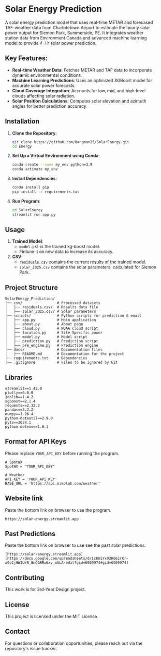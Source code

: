 # Solar Energy Prediction

A solar energy prediction model that uses real-time METAR and forecased TAF-weather data from Charlotetown Airport to estimate the hourly solar power output for Slemon Park, Summerside, PE. It integrates weather station data from Environment Canada and advanced machine learning model to provide 4-Hr solar power prediction.


## Key Features:
- **Real-time Weather Data**: Fetches METAR and TAF data to incorporate dynamic environmental conditions.
- **Machine Learning Predictions**: Uses an optimized XGBoost model for accurate solar power forecasts.
- **Cloud Coverage Integration**: Accounts for low, mid, and high-level clouds affecting solar radiation.
- **Solar Position Calculations**: Computes solar elevation and azimuth angles for better prediction accuracy.

## Installation

1. **Clone the Repository**:
   ```bash
   git clone https://github.com/Hangman25/SolarEnergy.git
   cd Energy
   ```
2. **Set Up a Virtual Environment using Conda**:
   ```bash
   conda create --name my_env python=3.9
   conda activate my_env
   ```
3. **Install Dependencies**:
   ```bash
   conda install pip
   pip install -r requirements.txt
   ```
4. **Run Program**:
   ```bash
   cd SolarEnergy
   streamlit run app.py 
   ```

## Usage

1. **Trained Model**:
   - `model.pkl` is the trained xg-boost model.
   - Fintune it on new data to increase its accuracy. 
2. **CSV**:
   - `residuals.csv` contains the current results of the trained model.
   - `solar_2025.csv` contains the solar parameters, calculated for Slemon Park. 

   
## Project Structure

```
SolarEnergy_Prediction/
│── csv/                # Processed datasets
│   ├── residuals.csv/  # Results data file
│   ├── solar_2025.csv/ # Solar parameters 
│── scripts/            # Python scripts for prediction & email
│   ├── app.py          # Main application 
│   ├── about.py        # About page
│   ├── cloud.py        # NOAA Cloud script
│   ├── location.py     # Site-Specific power
│   ├── model.py        # Model script
│   ├── prediction.py   # Prediction script
│   ├── pre_engine.py   # Prediction engine
│── docs/               # Documentation files
│   ├── README.md       # Documentation for the project
│── requirements.txt    # Dependencies
│── .gitignore          # Files to be ignored by Git
```

## Libraries
```
streamlit==1.42.0
plotly==6.0.0
joblib==1.4.2
xgboost==2.1.4
requests==2.32.3
pandas==2.2.2
numpy==1.26.4
python-dateutil==2.9.0  
pytz==2024.1 
python-dotenv==1.0.1
```

## Format for API Keys
Please replace `YOUR_API_KEY` before running the program. 
```
# SpotWX
SpotWX = "YOUR_API_KEY"

# Weather
API_KEY = 'YOUR_API_KEY'
BASE_URL = 'https://api.oikolab.com/weather'
```

## Website link
Paste the bottom link on browser to use the program.
```
https://solar-energy.streamlit.app
```
## Past Predictions
Paste the bottom link on browser to use see the past solar predictions.
```
[https://solar-energy.streamlit.app](https://docs.google.com/spreadsheets/d/1cKWiYx03RO6zrKr-x0oCjHWIUrR_8nGGRRx6xv_oULA/edit?gid=6909974#gid=6909974)
```
## Contributing

This work is for 3rd-Year Design project. 

## License

This project is licensed under the MIT License.

## Contact

For questions or collaboration opportunities, please reach out via the repository's issue tracker.
